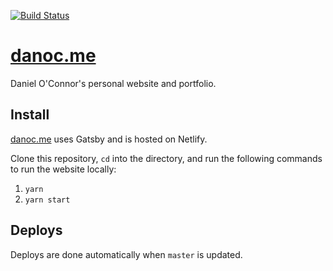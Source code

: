 [![Build Status](https://travis-ci.com/danoc/danoc.me.svg?branch=master)](https://travis-ci.com/danoc/danoc.me)

# [danoc.me](https://danoc.me/)

Daniel O'Connor's personal website and portfolio.

## Install

[danoc.me](https://danoc.me/) uses Gatsby and is hosted on Netlify.

Clone this repository, `cd` into the directory, and run the following commands to run the website locally:

1.  `yarn`
2.  `yarn start`

## Deploys

Deploys are done automatically when `master` is updated.
